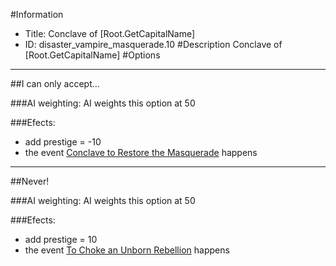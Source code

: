 #Information
 - Title: Conclave of [Root.GetCapitalName]
 - ID: disaster_vampire_masquerade.10
#Description
Conclave of [Root.GetCapitalName]
#Options

___
##I can only accept...

###AI weighting:
AI weights this option at 50


###Efects:<ul><li>add prestige = -10</li><li>the event [Conclave to Restore the Masquerade](../events/conclave_to_restore_the_masquerade.md) happens</li></ul>

___
##Never!

###AI weighting:
AI weights this option at 50


###Efects:<ul><li>add prestige = 10</li><li>the event [To Choke an Unborn Rebellion](../events/to_choke_an_unborn_rebellion.md) happens</li></ul>
